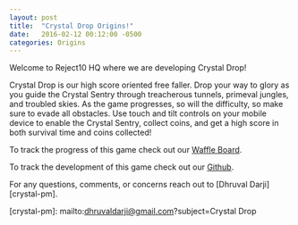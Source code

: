 ```yaml
---
layout: post
title:  "Crystal Drop Origins!"
date:   2016-02-12 00:12:00 -0500
categories: Origins
---
```


Welcome to Reject10 HQ where we are developing Crystal Drop!

Crystal Drop is our high score oriented free faller. 
Drop your way to glory as you guide the Crystal Sentry through treacherous tunnels, primeval jungles, and troubled skies.
As the game progresses, so will the difficulty, so make sure to evade all obstacles. 
Use touch and tilt controls on your mobile device to enable the Crystal Sentry, collect coins, 
and get a high score in both survival time and coins collected!


To track the progress of this game check out our [Waffle Board][crystal-waffle]. 

To track the development of this game check out our [Github][crystal-gh]. 

For any questions, comments, or concerns reach out to [Dhruval Darji][crystal-pm].

[crystal-waffle]: https://waffle.io/dhruvaldarji/CrystalDrop
[crystal-gh]:   https://github.com/dhruvaldarji/crystaldrop
[crystal-pm]: mailto:dhruvaldarji@gmail.com?subject=Crystal Drop